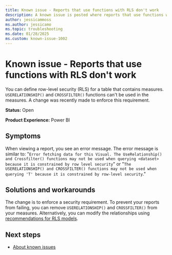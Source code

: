 ```yaml
---
title: Known issue - Reports that use functions with RLS don't work
description: A known issue is posted where reports that use functions with RLS don't work.
author: jessicammoss
ms.author: jessicamo
ms.topic: troubleshooting  
ms.date: 01/28/2025
ms.custom: known-issue-1002
---
```


# Known issue - Reports that use functions with RLS don't work

You can define row-level security (RLS) for a table that contains measures. `USERELATIONSHIP()` and `CROSSFILTER()` functions can't be used in the measures. A change was recently made to enforce this requirement.

**Status:** Open

**Product Experience:** Power BI

## Symptoms

When viewing a report, you see an error message. The error message is similar to: "`Error fetching data for this Visual. The UseRelationship() and Crossfilter() functions may not be used when querying <dataset> because it is constrained by row level security`" or "`The USERELATIONSHIP() and CROSSFILTER() functions may not be used when querying 'T' because it is constrained by row-level security`."

## Solutions and workarounds

The change is to enforce a security requirement. To prevent your reports from failing, you can remove `USERELATIONSHIP()` and `CROSSFILTER()` from your measures. Alternatively, you can modify the relationships using [recommendations for RLS models](/power-bi/guidance/relationships-active-inactive).

## Next steps

- [About known issues](https://support.fabric.microsoft.com/known-issues)

